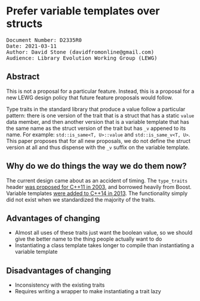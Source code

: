 # Prefer variable templates over structs

<pre>Document Number: D2335R0
Date: 2021-03-11
Author: David Stone (davidfromonline@gmail.com)
Audience: Library Evolution Working Group (LEWG)</pre>

## Abstract

This is not a proposal for a particular feature. Instead, this is a proposal for a new LEWG design policy that future feature proposals would follow.

Type traits in the standard library that produce a value follow a particular pattern: there is one version of the trait that is a struct that has a static `value` data member, and then another version that is a variable template that has the same name as the struct version of the trait but has `_v` appened to its name. For example: `std::is_same<T, U>::value` and `std::is_same_v<T, U>`. This paper proposes that for all new proposals, we do not define the struct version at all and thus dispense with the `_v` suffix on the variable template.

## Why do we do things the way we do them now?

The current design came about as an accident of timing. The `type_traits` header [was proposed for C++11 in 2003](http://open-std.org/jtc1/sc22/wg21/docs/papers/2003/n1424.htm), and borrowed heavily from Boost. Variable templates [were added to C++14 in 2013](http://www.open-std.org/jtc1/sc22/wg21/docs/papers/2013/n3651.pdf). The functionality simply did not exist when we standardized the majority of the traits.

## Advantages of changing

* Almost all uses of these traits just want the boolean value, so we should give the better name to the thing people actually want to do
* Instantiating a class template takes longer to compile than instantiating a variable template

## Disadvantages of changing

* Inconsistency with the existing traits
* Requires writing a wrapper to make instantiating a trait lazy
